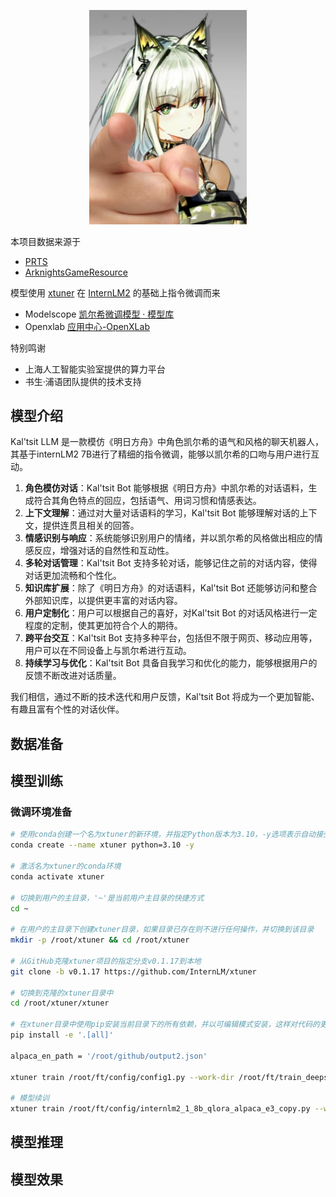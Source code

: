 <p align="center" width="100%">
  <img src="https://github.com/shedding-ash/Kal-tsit-LLM/blob/main/media/kal.jpg" width="50%">
</p>

本项目数据来源于

- [PRTS](https://prts.wiki/)
- [ArknightsGameResource](https://github.com/yuanyan3060/ArknightsGameResource)

模型使用 [xtuner](https://github.com/InternLM/xtuner) 在 [InternLM2](https://github.com/InternLM/InternLM) 的基础上指令微调而来

- Modelscope [凯尔希微调模型 · 模型库](https://modelscope.cn/models/shedding1ash/Kal-tsit-LLM)
- Openxlab [应用中心-OpenXLab](https://openxlab.org.cn/apps/detail/shedding_ash/Kal-tsit-LLM)

特别鸣谢

- 上海人工智能实验室提供的算力平台
- 书生·浦语团队提供的技术支持

## 模型介绍

Kal'tsit LLM 是一款模仿《明日方舟》中角色凯尔希的语气和风格的聊天机器人，其基于internLM2 7B进行了精细的指令微调，能够以凯尔希的口吻与用户进行互动。

1. **角色模仿对话**：Kal'tsit Bot 能够根据《明日方舟》中凯尔希的对话语料，生成符合其角色特点的回应，包括语气、用词习惯和情感表达。
2. **上下文理解**：通过对大量对话语料的学习，Kal'tsit Bot 能够理解对话的上下文，提供连贯且相关的回答。
3. **情感识别与响应**：系统能够识别用户的情绪，并以凯尔希的风格做出相应的情感反应，增强对话的自然性和互动性。
4. **多轮对话管理**：Kal'tsit Bot 支持多轮对话，能够记住之前的对话内容，使得对话更加流畅和个性化。
5. **知识库扩展**：除了《明日方舟》的对话语料，Kal'tsit Bot 还能够访问和整合外部知识库，以提供更丰富的对话内容。
6. **用户定制化**：用户可以根据自己的喜好，对Kal'tsit Bot 的对话风格进行一定程度的定制，使其更加符合个人的期待。
7. **跨平台交互**：Kal'tsit Bot 支持多种平台，包括但不限于网页、移动应用等，用户可以在不同设备上与凯尔希进行互动。
8. **持续学习与优化**：Kal'tsit Bot 具备自我学习和优化的能力，能够根据用户的反馈不断改进对话质量。

我们相信，通过不断的技术迭代和用户反馈，Kal'tsit Bot 将成为一个更加智能、有趣且富有个性的对话伙伴。

## 数据准备

## 模型训练

### 微调环境准备

```bash
# 使用conda创建一个名为xtuner的新环境，并指定Python版本为3.10，-y选项表示自动接受所有提示
conda create --name xtuner python=3.10 -y

# 激活名为xtuner的conda环境
conda activate xtuner

# 切换到用户的主目录，'~'是当前用户主目录的快捷方式
cd ~

# 在用户的主目录下创建xtuner目录，如果目录已存在则不进行任何操作，并切换到该目录
mkdir -p /root/xtuner && cd /root/xtuner

# 从GitHub克隆xtuner项目的指定分支v0.1.17到本地
git clone -b v0.1.17 https://github.com/InternLM/xtuner

# 切换到克隆的xtuner目录中
cd /root/xtuner/xtuner

# 在xtuner目录中使用pip安装当前目录下的所有依赖，并以可编辑模式安装，这样对代码的更改会立即反映出来
pip install -e '.[all]'

alpaca_en_path = '/root/github/output2.json'

xtuner train /root/ft/config/config1.py --work-dir /root/ft/train_deepspeed --deepspeed deepspeed_zero2

# 模型续训
xtuner train /root/ft/config/internlm2_1_8b_qlora_alpaca_e3_copy.py --work-dir /root/ft/train --resume /root/ft/train/iter_600.pth
```

## 模型推理

## 模型效果
